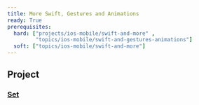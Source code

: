 ```yaml
---
title: More Swift, Gestures and Animations
ready: True
prerequisites:
  hard: ["projects/ios-mobile/swift-and-more" ,
         "topics/ios-mobile/swift-and-gestures-animations"]
  soft: ["topics/ios-mobile/swift-and-more"]   
---
```


## Project 
### [Set](Programming%20Project%202_%20Set.pdf)

